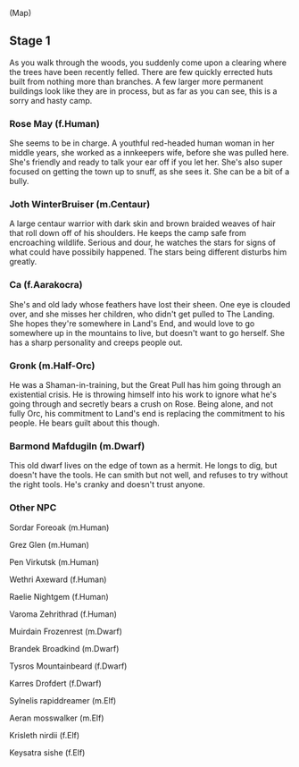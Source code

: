 (Map)

## Stage 1
As you walk through the woods, you suddenly come upon a clearing where the trees have been recently felled. There are few quickly errected huts built from nothing more than branches.  A few larger more permanent buildings look like they are in process, but as far as you can see, this is a sorry and hasty camp.

### Rose May (f.Human)
She seems to be in charge. A youthful red-headed human woman in her middle years, she worked as a innkeepers wife, before she was pulled here. She's friendly and ready to talk your ear off if you let her. She's also super focused on getting the town up to snuff, as she sees it. She can be a bit of a bully.

### Joth WinterBruiser (m.Centaur)
A large centaur warrior with dark skin and brown braided weaves of hair that roll down off of his shoulders. He keeps the camp safe from encroaching wildlife. Serious and dour, he watches the stars for signs of what could have possibily happened. The stars being different disturbs him greatly.

### Ca (f.Aarakocra)
She's and old lady whose feathers have lost their sheen. One eye is clouded over, and she misses her children, who didn't get pulled to The Landing. She hopes they're somewhere in Land's End, and would love to go somewhere up in the mountains to live, but doesn't want to go herself. She has a sharp personality and creeps people out.

### Gronk (m.Half-Orc)
He was a Shaman-in-training, but the Great Pull has him going through an existential crisis. He is throwing himself into his work to ignore what he's going through and secretly bears a crush on Rose. Being alone, and not fully Orc, his commitment to Land's end is replacing the commitment to his people. He bears guilt about this though.

### Barmond Mafdugiln (m.Dwarf)
This old dwarf lives on the edge of town as a hermit. He longs to dig, but doesn't have the tools. He can smith but not well, and refuses to try without the right tools. He's cranky and doesn't trust anyone.

### Other NPC
Sordar Foreoak (m.Human)

Grez Glen (m.Human)

Pen Virkutsk (m.Human)

Wethri Axeward (f.Human)

Raelie Nightgem (f.Human)

Varoma Zehrithrad (f.Human)

Muirdain Frozenrest (m.Dwarf)

Brandek Broadkind (m.Dwarf)

Tysros Mountainbeard (f.Dwarf)

Karres Drofdert (f.Dwarf)

Sylnelis rapiddreamer (m.Elf)

Aeran mosswalker (m.Elf)

Krisleth nirdii (f.Elf)

Keysatra sishe (f.Elf)